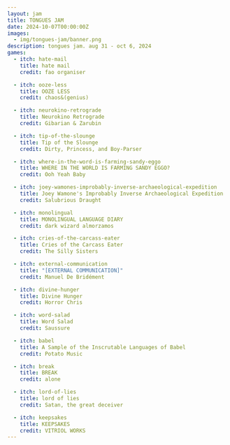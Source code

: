 ```yaml
---
layout: jam
title: TONGUES JAM
date: 2024-10-07T00:00:00Z
images:
  - img/tongues-jam/banner.png
description: tongues jam. aug 31 - oct 6, 2024
games:
  - itch: hate-mail
    title: hate mail
    credit: fao organiser

  - itch: ooze-less
    title: OOZE LESS
    credit: chaos&(genius)

  - itch: neurokino-retrograde
    title: Neurokino Retrograde
    credit: Gibarian & Zarubin

  - itch: tip-of-the-slounge
    title: Tip of the Slounge
    credit: Dirty, Princess, and Boy-Parser

  - itch: where-in-the-word-is-farming-sandy-eggo
    title: WHERE IN THE WORLD IS FARMING SANDY EGGO?
    credit: Ooh Yeah Baby

  - itch: joey-wamones-improbably-inverse-archaeological-expedition
    title: Joey Wamone's Improbably Inverse Archaeological Expedition
    credit: Salubrious Draught

  - itch: monolingual
    title: MONOLINGUAL LANGUAGE DIARY
    credit: dark wizard almorzamos

  - itch: cries-of-the-carcass-eater
    title: Cries of the Carcass Eater
    credit: The Silly Sisters

  - itch: external-communication
    title: "[EXTERNAL COMMUNICATION]"
    credit: Manuel De Bridément

  - itch: divine-hunger
    title: Divine Hunger
    credit: Horror Chris

  - itch: word-salad
    title: Word Salad
    credit: Saussure

  - itch: babel
    title: A Sample of the Inscrutable Languages of Babel
    credit: Potato Music

  - itch: break
    title: BREAK
    credit: alone

  - itch: lord-of-lies
    title: lord of lies
    credit: Satan, the great deceiver

  - itch: keepsakes
    title: KEEPSAKES
    credit: VITRIOL WORKS
---
```

